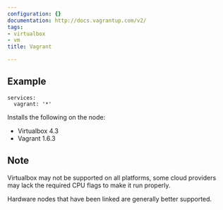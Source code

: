 ```yaml
---
configuration: {}
documentation: http://docs.vagrantup.com/v2/
tags:
- virtualbox
- vm
title: Vagrant

---
```


## Example

    services:
      vagrant: '*'

Installs the following on the node:

- Virtualbox 4.3
- Vagrant 1.6.3

## Note

Virtualbox may not be supported on all platforms, some cloud providers may lack the required CPU flags to make it run properly.

Hardware nodes that have been linked are generally better supported.
